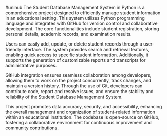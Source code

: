 #unihub 
The Student Database Management System in Python is a comprehensive project designed to efficiently manage student information in an educational setting. This system utilizes Python programming language and integrates with GitHub for version control and collaborative development. The core functionalities include student registration, storing personal details, academic records, and examination results.

Users can easily add, update, or delete student records through a user-friendly interface. The system provides search and retrieval features, enabling quick access to specific student information. Additionally, it supports the generation of customizable reports and transcripts for administrative purposes.

GitHub integration ensures seamless collaboration among developers, allowing them to work on the project concurrently, track changes, and maintain a version history. Through the use of Git, developers can contribute code, report and resolve issues, and ensure the stability and reliability of the Student Database Management System.

This project promotes data accuracy, security, and accessibility, enhancing the overall management and organization of student-related information within an educational institution. The codebase is open-source on GitHub, fostering a collaborative environment for continuous improvement and community contributions.
